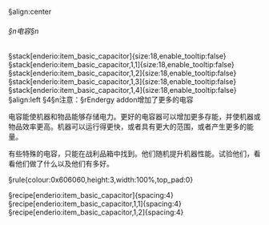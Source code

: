 §align:center
###### §n电容§n
§stack[enderio:item_basic_capacitor]{size:18,enable_tooltip:false} §stack[enderio:item_basic_capacitor,1,1]{size:18,enable_tooltip:false} §stack[enderio:item_basic_capacitor,1,2]{size:18,enable_tooltip:false} §stack[enderio:item_basic_capacitor,1,3]{size:18,enable_tooltip:false} §stack[enderio:item_basic_capacitor,1,4]{size:18,enable_tooltip:false} 
§align:left
§4§n注意：§rEndergy  addon增加了更多的电容

电容能使机器和物品能够存储电力。更好的电容器可以增加更多存能，并使机器或物品效率更高。机器可以运行得更快，或者具有更大的范围，或者产生更多的能量。

有些特殊的电容，只能在战利品箱中找到。他们随机提升机器性能。试验他们，看看他们做了什么以及他们有多好。

§rule{colour:0x606060,height:3,width:100%,top_pad:0}

§recipe[enderio:item_basic_capacitor]{spacing:4}
§recipe[enderio:item_basic_capacitor,1,1]{spacing:4}
§recipe[enderio:item_basic_capacitor,1,2]{spacing:4}
